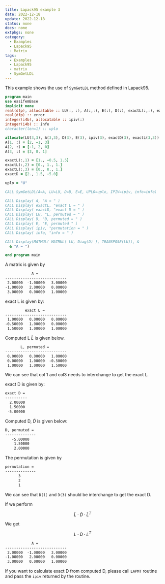 ```yaml
---
title: Lapack95 example 3
date: 2022-12-18
update: 2022-12-18
status: none
docs: none
extpkgs: none
category:
  - Examples
  - Lapack95
  - Matrix
tags:
  - Examples
  - Lapack95
  - matrix
  - SymGetLDL
---
```


This example shows the use of `SymGetLDL` method defined in Lapack95.

```fortran
program main
use easifemBase
implicit none
real(dfp), allocatable :: LU(:, :), A(:,:), E(:), D(:), exactL(:,:), exactD(:)
real(dfp) :: error
integer(i4b), allocatable :: ipiv(:)
integer(i4b) :: info
character(len=1) :: uplo

allocate(LU(3,3), A(3,3), D(3), E(3), ipiv(3), exactD(3), exactL(3,3))
A(1, :) = [2, -1, 3]
A(2, :) = [-1, 2, 0]
A(3, :) = [3, 0, 1]

exactL(:,1) = [1., -0.5, 1.5]
exactL(:,2) = [0., 1., 1.]
exactL(:,3) = [0., 0., 1.]
exactD = [2., 1.5, -5.0]

uplo = "U"

CALL SymGetLDL(A=A, LU=LU, D=D, E=E, UPLO=uplo, IPIV=ipiv, info=info)

CALL Display( A, "A = " )
CALL Display( exactL, "exact L = " )
CALL Display( exactD, "exact D = " )
CALL Display( LU, "L, permuted = " )
CALL Display( D, "D, permuted = " )
CALL Display( E, "E, permuted " )
CALL Display( ipiv, "permutation = " )
CALL Display( info, "info = " )

CALL Display(MATMUL( MATMUL( LU, Diag(D) ), TRANSPOSE(LU)), &
  & "A = ")

end program main
```

A matrix is given by

```txt
            A =
----------------------------
 2.00000  -1.00000   3.00000
-1.00000   2.00000   0.00000
 3.00000   0.00000   1.00000
```

exact L is given by:

```txt
         exact L =
----------------------------
 1.00000   0.00000   0.00000
-0.50000   1.00000   0.00000
 1.50000   1.00000   1.00000
```

Computed L  $\tilde{L}$ is given below.

```txt
       L, permuted =
----------------------------
 0.00000   0.00000   1.00000
 0.00000   1.00000  -0.50000
 1.00000   1.00000   1.50000
```

We can see that col 1 and col3 needs to interchange to get the exact L.

exact D is given by:

```txt
exact D =
----------
  2.00000
  1.50000
 -5.00000
```

Computed D, $\tilde{D}$ is given below:

```txt
D, permuted =
--------------
   -5.00000
    1.50000
    2.00000
```

The permutation is given by

```txt
permutation =
--------------
      3
      2
      1
```

We can see that `D(1)` and `D(3)` should be interchange to get the exact D.

If we perform

$$
\tilde{L} \cdot \tilde{D} \cdot \tilde{L}^{T}
$$

We get

$$
L \cdot D \cdot L^{T}
$$

```txt
            A =
----------------------------
 2.00000  -1.00000   3.00000
-1.00000   2.00000   0.00000
 3.00000   0.00000   1.00000
```

If you want to calculate exact D from computed D, please call `LAPMT` routine and pass the `ipiv` returned by the routine.
